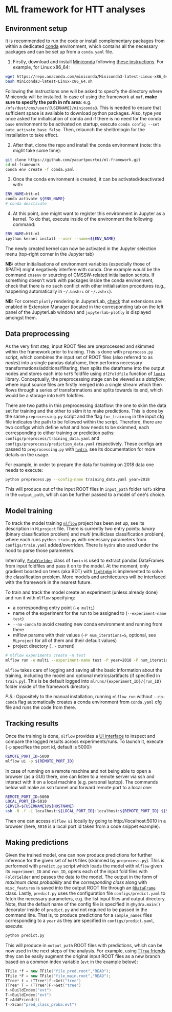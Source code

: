 # ML framework for HTT analyses

## Environment setup
It is recommended to run the code or install complementary packages from within a dedicated [conda](https://www.anaconda.com) environment, which contains all the necessary packages and can be set up from a `conda.yaml` file.

1) Firstly, download and install [Miniconda](https://docs.conda.io/en/latest/miniconda.html) following [these instructions](https://conda.io/projects/conda/en/latest/user-guide/install/index.html). For example, for Linux x86_64:
```bash
wget https://repo.anaconda.com/miniconda/Miniconda3-latest-Linux-x86_64.sh
bash Miniconda3-latest-Linux-x86_64.sh
```

Following the instructions one will be asked to specify the directory where Miniconda will be installed. In case of using the framework at `naf`, **make sure to specify the path in nfs area**: e.g. `/nfs/dust/cms/user/{USERNAME}/miniconda3`. This is needed to ensure that sufficient space is available to download python packages. Also, type _yes_ once asked for initialisation of conda and if there is no need for the conda `base` environment to be activated on startup,  execute `conda config --set auto_activate_base false`. Then, relaunch the shell/relogin for the installation to take effect.

2) After that, clone the repo and install the conda environment (note: this might take some time):
```bash
git clone https://github.com/yaourtpourtoi/ml-framework.git
cd ml-framework
conda env create -f conda.yaml
```

3) Once the conda environment is created, it can be activated/deactivated with:
```bash
ENV_NAME=htt-ml
conda activate ${ENV_NAME}
# conda deactivate
```

4) At this point, one might want to register this environment in Jupyter as a kernel. To do that, execute inside of the environment the following command:
```bash
ENV_NAME=htt-ml
ipython kernel install --user --name=${ENV_NAME}
```
The newly created kernel can now be activated in the Jupyter selection menu (top-right corner in the Jupyter tab)

**NB:** other initialisations of environment variables (especially those of $PATH) might negatively interfere with conda. One example would be the command `cmsenv` or sourcing of CMSSW-related initialisation scripts. If something doesn't work with packages inside the conda environment, check that there is no such conflict with other initialisation procedures (e.g., happening automatically in `~/.bashrc` or `~/.zshrc`).   

**NB:** For correct `plotly` rendering in JupyterLab, [check](https://plotly.com/python/troubleshooting/#jupyterlab-problems) that extensions are enabled in Extension Manager (located in the corresponding tab on the left panel of the JupyterLab window) and `jupyterlab-plotly` is displayed amongst them. 

## Data preprocessing
As the very first step, input ROOT files are preprocessed and skimmed within the framework prior to training. This is done with `preprocess.py` script, which combines the input set of ROOT files (also referred to as _nodes_) into a single pandas dataframe, then performs necessary transformations/additions/filtering, then splits the dataframe into the output nodes and stores each into `hdf5` foldfile using `df2foldfile` function of [`lumin`](https://lumin.readthedocs.io/en/stable/) library. Conceptually, the preprocessing stage can be viewed as a _dataflow_, where input source files are firstly merged into a single stream which then flows through a series of transformations and splits towards its end, which would be a storage into `hdf5` foldfiles. 

There are two paths in this preprocessing dataflow: the one to skim the data set for training and the other to skim it to make predictions. This is done by the same `preprocessing.py` script and the flag `for_training` in the input cfg file indicates the path to be followed within the script. Therefore, there are two configs which define what and how needs to be skimmed, each corresponding to either training or prediction paths: `configs/preprocess/training_data.yaml` and  `configs/preprocess/prediction_data.yaml` respectively. These configs are passed to `preprocessing.py` with [`hydra`](https://hydra.cc/docs/intro), see its documentation for more details on the usage. 

For example, in order to prepare the data for training on 2018 data one needs to execute:

```bash
python preprocess.py --config-name training_data.yaml year=2018
```

This will produce out of the input ROOT files in `input_path` folder `hdf5` skims in the `output_path`, which can be further passed to a model of one's choice. 

## Model training
To track the model training [`mlflow`](https://mlflow.org/docs/latest/index.html) project has been set up, see its description in `MLproject` file. There is currently two entry points: _binary_ (binary classification problem) and _multi_ (multiclass classification problem), where each runs `python train.py` with necessary parameters from `configs/train.yaml` added/overriden. There is `hydra` also used under the hood to parse those parameters.  

Internally, [`FoldYielder`](https://lumin.readthedocs.io/en/stable/core_concepts.html#reading-fold-files) class of `lumin` is used to extract pandas DataFrames from input foldfiles and pass it on to the model. At the moment, only gradient boosted on trees (aka BDT) with [`lightgbm`](https://lightgbm.readthedocs.io/en/latest/) is implemented to solve the classification problem. More models and architectures will be interfaced with the framework in the nearest future. 

To train and track the model create an experiment (unless already done) and run it with `mlflow` specifying:
*  a corresponding entry point (`-e multi`)
*  name of the experiment for the run to be assigned to (`--experiment-name test`)
*  `--no-conda` to avoid creating new conda environment and running from there 
*  mlflow params with their values (`-P num_iterations=5`, optional, see `MLproject` for all of them and their default values)
*  project directory (`.` - current)

```bash
# mlflow experiments create -n test
mlflow run -e multi --experiment-name test -P year=2018 -P num_iterations=5 --no-conda .
```

`mlflow` takes care of logging and saving all the basic information about the training, including the model and optional metrics/artifacts (if specified in `train.py`). This is be default logged into `mlruns/{experiment_ID}/{run_ID}` folder inside of the framework directory.

_P.S.:_ Oppositely to the manual installation, running `mlflow run` without `--no-conda` flag automatically creates a conda environment from `conda.yaml` cfg file and runs the code from there.

## Tracking results
Once the training is done, `mlflow` provides a [UI interface](https://www.mlflow.org/docs/latest/tracking.html#tracking-ui) to inspect and compare the logged results across experiments/runs. To launch it, execute (`-p` specifies the port id, default is 5000):
```bash
REMOTE_PORT_ID=5000
mlflow ui -p ${REMOTE_PORT_ID}
```

In case of running on a remote machine and not being able to open a browser (as a GUI) there, one can listen to a remote server via ssh and interact with it on a local machine (e.g. personal laptop). The commands below will make an ssh tunnel and forward remote port to a local one:
```bash
REMOTE_PORT_ID=5000
LOCAL_PORT_ID=5010
SERVER=${USERNAME}@${HOSTNAME}
ssh -N -f -L localhost:${LOCAL_PORT_ID}:localhost:${REMOTE_PORT_ID} ${SERVER}
```

Then one can access `mlflow ui` locally by going to http://localhost:5010 in a browser (here, `5010` is a local port id taken from a code snippet example).

## Making predictions
Given the trained model, one can now produce predictions for further inference for the given set of `hdf5` files (skimmed by `preprocess.py`). This is performed with `predict.py` script which loads the model with `mlflow` given its `experiment_ID` and `run_ID`, opens each of the input fold files with `FoldYielder` and passes the data to the model. The output in the form of _maximum class probability_ and the _corresponding class_ along with `misc_features` is saved into the output ROOT file through an [`RDataFrame`](https://root.cern/doc/master/classROOT_1_1RDataFrame.html) class. Lastly, `predict.py` uses the configuration file `configs/predict.yaml` to fetch the necessary parameters, e.g. the list input files and output directory. Note, that the default name of the config file is specified in `@hydra.main()` decorator inside of `predict.py` and not required to be passed in the command line. That is, to produce predictions for a `sample_names` files corresponding to a `year` as they are specified in `configs/predict.yaml`, execute:

```bash
python predict.py
```

This will produce in `output_path` ROOT files with predictions, which can be now used in the next steps of the analysis. For example, using [`TTree` friends](https://root.cern.ch/root/htmldoc/guides/users-guide/Trees.html#example-3-adding-friends-to-trees) they can be easily augment the original input ROOT files as a new branch based on a common index variable (`evt` in the example below):  
```cpp
TFile *f = new TFile("file_pred.root","READ");
TFile *F = new TFile("file_main.root","READ");
TTree* t = (TTree*)f->Get("tree")
TTree* T = (TTree*)F->Get("tree")
t->BuildIndex("evt")
T->BuildIndex("evt")
T->AddFriend(t)
T->Scan("pred_class_proba:evt")
```
